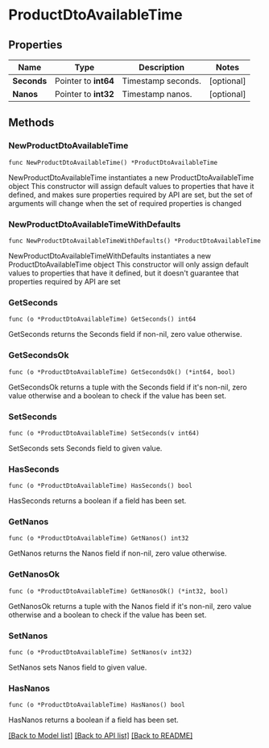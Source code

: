 # ProductDtoAvailableTime

## Properties

Name | Type | Description | Notes
------------ | ------------- | ------------- | -------------
**Seconds** | Pointer to **int64** | Timestamp seconds. | [optional] 
**Nanos** | Pointer to **int32** | Timestamp nanos. | [optional] 

## Methods

### NewProductDtoAvailableTime

`func NewProductDtoAvailableTime() *ProductDtoAvailableTime`

NewProductDtoAvailableTime instantiates a new ProductDtoAvailableTime object
This constructor will assign default values to properties that have it defined,
and makes sure properties required by API are set, but the set of arguments
will change when the set of required properties is changed

### NewProductDtoAvailableTimeWithDefaults

`func NewProductDtoAvailableTimeWithDefaults() *ProductDtoAvailableTime`

NewProductDtoAvailableTimeWithDefaults instantiates a new ProductDtoAvailableTime object
This constructor will only assign default values to properties that have it defined,
but it doesn't guarantee that properties required by API are set

### GetSeconds

`func (o *ProductDtoAvailableTime) GetSeconds() int64`

GetSeconds returns the Seconds field if non-nil, zero value otherwise.

### GetSecondsOk

`func (o *ProductDtoAvailableTime) GetSecondsOk() (*int64, bool)`

GetSecondsOk returns a tuple with the Seconds field if it's non-nil, zero value otherwise
and a boolean to check if the value has been set.

### SetSeconds

`func (o *ProductDtoAvailableTime) SetSeconds(v int64)`

SetSeconds sets Seconds field to given value.

### HasSeconds

`func (o *ProductDtoAvailableTime) HasSeconds() bool`

HasSeconds returns a boolean if a field has been set.

### GetNanos

`func (o *ProductDtoAvailableTime) GetNanos() int32`

GetNanos returns the Nanos field if non-nil, zero value otherwise.

### GetNanosOk

`func (o *ProductDtoAvailableTime) GetNanosOk() (*int32, bool)`

GetNanosOk returns a tuple with the Nanos field if it's non-nil, zero value otherwise
and a boolean to check if the value has been set.

### SetNanos

`func (o *ProductDtoAvailableTime) SetNanos(v int32)`

SetNanos sets Nanos field to given value.

### HasNanos

`func (o *ProductDtoAvailableTime) HasNanos() bool`

HasNanos returns a boolean if a field has been set.


[[Back to Model list]](../README.md#documentation-for-models) [[Back to API list]](../README.md#documentation-for-api-endpoints) [[Back to README]](../README.md)


